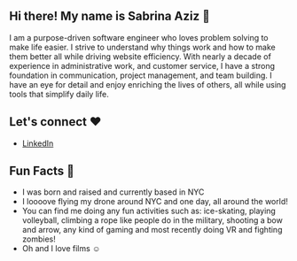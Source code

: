 ## Hi there! My name is Sabrina Aziz :wave:

I am a purpose-driven software engineer who loves problem solving to make life easier. I strive to understand why things work and how to make them better all while driving website efficiency. With nearly a decade of experience in administrative work, and customer service, I have a strong foundation in communication, project management, and team building. I have an eye for detail and enjoy enriching the lives of others, all while using tools that simplify daily life.

## Let's connect :hearts:
- [LinkedIn](https://www.linkedin.com/in/sabrinaaziz1/)

## Fun Facts :palm_tree:
-  I was born and raised and currently based in NYC 
-  I loooove flying my drone around NYC and one day, all around the world!
-  You can find me doing any fun activities such as: 
ice-skating, playing volleyball, climbing a rope like people do in the military, shooting a bow and arrow, any kind of gaming and most recently doing VR and fighting zombies!
-   Oh and I love films :relaxed:

